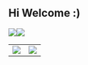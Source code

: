 ## Hi Welcome :)

![](https://github-readme-stats.vercel.app/api/top-langs/?username=Flandrescav&theme=dark&layout=compact)![](https://github-readme-stats.vercel.app/api?username=Flandrescav&show_icons=true&theme=dark&count_private=true)

<table border="0">
  <tr>
    <td>
      <a href="#TOP">
        <img src="https://github-readme-stats.vercel.app/api/top-langs/?username=Flandrescav&theme=dark&layout=compact&hide=VHDL,javascript&langs_count=8&hide_border=true">
      </a>
    </td>
    <td>
      <a href="#TOP">
        <img src="https://github-readme-stats.vercel.app/api?username=Flandrescav&count_private=true&show_icons=true&theme=dark&hide_border=true" >
      </a>
    </td>
  </tr>
</table>

